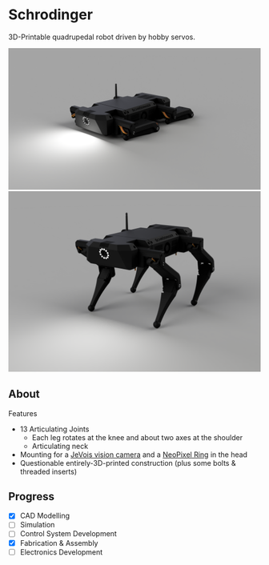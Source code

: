 # Schrodinger
3D-Printable quadrupedal robot driven by hobby servos.

![image](https://github.com/Robert-Mones/Schrodinger/blob/main/images/renders/isometric-v117.png)
![image](https://github.com/Robert-Mones/Schrodinger/blob/main/images/renders/isometric-standing-v91.png)

## About
Features
- 13 Articulating Joints
    - Each leg rotates at the knee and about two axes at the shoulder
    - Articulating neck
- Mounting for a [JeVois vision camera](http://www.jevois.org/) and a [NeoPixel Ring](https://www.adafruit.com/product/1643) in the head
- Questionable entirely-3D-printed construction (plus some bolts & threaded inserts) 

## Progress
- [x] CAD Modelling
- [ ] Simulation
- [ ] Control System Development
- [x] Fabrication & Assembly
- [ ] Electronics Development
